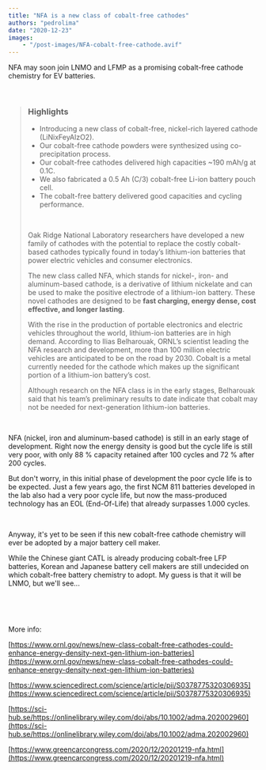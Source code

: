 ```yaml
---
title: "NFA is a new class of cobalt-free cathodes"
authors: "pedrolima"
date: "2020-12-23"
images: 
    - "/post-images/NFA-cobalt-free-cathode.avif"
---
```


NFA may soon join LNMO and LFMP as a promising cobalt-free cathode chemistry for EV batteries.

 

> ### Highlights
> 
> - Introducing a new class of cobalt-free, nickel-rich layered cathode (LiNixFeyAlzO2).
> - Our cobalt-free cathode powders were synthesized using co-precipitation process.
> - Our cobalt-free cathodes delivered high capacities ~190 mAh/g at 0.1C.
> - We also fabricated a 0.5 Ah (C/3) cobalt-free Li-ion battery pouch cell.
> - The cobalt-free battery delivered good capacities and cycling performance.
> 
>  
> 
> Oak Ridge National Laboratory researchers have developed a new family of cathodes with the potential to replace the costly cobalt-based cathodes typically found in today’s lithium-ion batteries that power electric vehicles and consumer electronics.
> 
> The new class called NFA, which stands for nickel-, iron- and aluminum-based cathode, is a derivative of lithium nickelate and can be used to make the positive electrode of a lithium-ion battery. These novel cathodes are designed to be **fast charging, energy dense, cost effective, and longer lasting**.
> 
> With the rise in the production of portable electronics and electric vehicles throughout the world, lithium-ion batteries are in high demand. According to Ilias Belharouak, ORNL’s scientist leading the NFA research and development, more than 100 million electric vehicles are anticipated to be on the road by 2030. Cobalt is a metal currently needed for the cathode which makes up the significant portion of a lithium-ion battery’s cost.
> 
> Although research on the NFA class is in the early stages, Belharouak said that his team’s preliminary results to date indicate that cobalt may not be needed for next-generation lithium-ion batteries.

 

NFA (nickel, iron and aluminum-based cathode) is still in an early stage of development. Right now the energy density is good but the cycle life is still very poor, with only 88 % capacity retained after 100 cycles and 72 % after 200 cycles.

But don't worry, in this initial phase of development the poor cycle life is to be expected. Just a few years ago, the first NCM 811 batteries developed in the lab also had a very poor cycle life, but now the mass-produced technology has an EOL (End-Of-Life) that already surpasses 1.000 cycles.

 

Anyway, it's yet to be seen if this new cobalt-free cathode chemistry will ever be adopted by a major battery cell maker.

While the Chinese giant CATL is already producing cobalt-free LFP batteries, Korean and Japanese battery cell makers are still undecided on which cobalt-free battery chemistry to adopt. My guess is that it will be LNMO, but we'll see...

 

 

More info:

[https://www.ornl.gov/news/new-class-cobalt-free-cathodes-could-enhance-energy-density-next-gen-lithium-ion-batteries](https://www.ornl.gov/news/new-class-cobalt-free-cathodes-could-enhance-energy-density-next-gen-lithium-ion-batteries)

[https://www.sciencedirect.com/science/article/pii/S0378775320306935](https://www.sciencedirect.com/science/article/pii/S0378775320306935)

[https://sci-hub.se/https://onlinelibrary.wiley.com/doi/abs/10.1002/adma.202002960](https://sci-hub.se/https://onlinelibrary.wiley.com/doi/abs/10.1002/adma.202002960)

[https://www.greencarcongress.com/2020/12/20201219-nfa.html](https://www.greencarcongress.com/2020/12/20201219-nfa.html)
